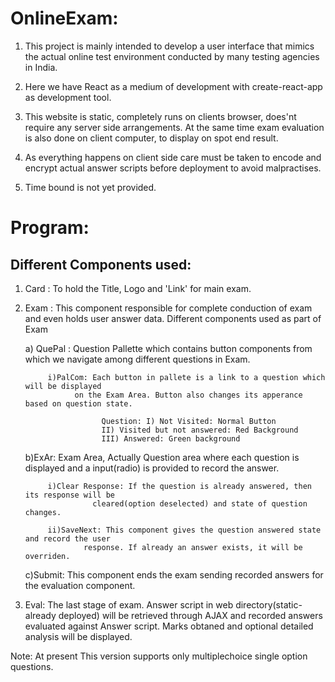 OnlineExam:
===========

1. This project is mainly intended to develop a user interface that mimics the actual
   online test environment conducted by many testing agencies in India.

2. Here we have React as a medium of development with create-react-app as development tool.

3. This website is static, completely runs on clients browser, does'nt require any server
   side arrangements. At the same time exam evaluation is also done on client computer, to display 
   on spot end result.
4. As everything happens on client side care must be taken to encode and encrypt actual answer scripts
   before deployment to avoid malpractises.
5. Time bound is not yet provided.


Program:
========

Different Components used:
--------------------------

1. Card : To hold the Title, Logo and 'Link' for main exam.

2. Exam : This component responsible for complete conduction of exam and even holds user answer data.
	  Different components used as part of Exam

	a) QuePal : Question Pallette which contains button components from which we navigate among 
		    different questions in Exam.

			i)PalCom: Each button in pallete is a link to a question which will be displayed
				  on the Exam Area. Button also changes its apperance based on question state.
				  
					    Question: I) Not Visited: Normal Button
					    II) Visited but not answered: Red Background
					    III) Answered: Green background

	b)ExAr: Exam Area, Actually Question area where each question is displayed and a input(radio) is 
		provided to record the answer.

			i)Clear Response: If the question is already answered, then its response will be
					  cleared(option deselected) and state of question changes.

			ii)SaveNext: This component gives the question answered state and record the user
					response. If already an answer exists, it will be overriden.

	c)Submit: This component ends the exam sending recorded answers for the evaluation component.

3. Eval: The last stage of exam. Answer script in web directory(static-already deployed) will be retrieved 
	 through AJAX and recorded answers evaluated against Answer script. Marks obtaned and optional
	 detailed analysis will be displayed.    

Note: At present This version supports only multiplechoice single option questions.
